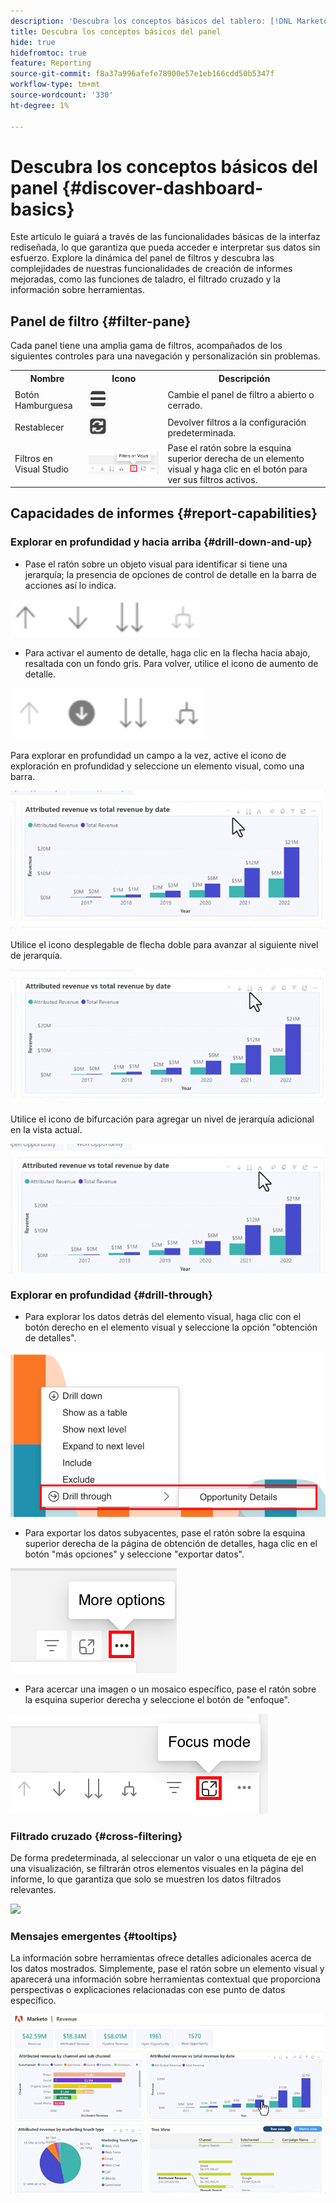 ```yaml
---
description: 'Descubra los conceptos básicos del tablero: [!DNL Marketo Measure] - Producto'
title: Descubra los conceptos básicos del panel
hide: true
hidefromtoc: true
feature: Reporting
source-git-commit: f8a37a996afefe78900e57e1eb166cdd50b5347f
workflow-type: tm+mt
source-wordcount: '330'
ht-degree: 1%

---
```


# Descubra los conceptos básicos del panel {#discover-dashboard-basics}

Este artículo le guiará a través de las funcionalidades básicas de la interfaz rediseñada, lo que garantiza que pueda acceder e interpretar sus datos sin esfuerzo. Explore la dinámica del panel de filtros y descubra las complejidades de nuestras funcionalidades de creación de informes mejoradas, como las funciones de taladro, el filtrado cruzado y la información sobre herramientas.

## Panel de filtro {#filter-pane}

Cada panel tiene una amplia gama de filtros, acompañados de los siguientes controles para una navegación y personalización sin problemas.

<table style="table-layout:auto"> 
 <tbody> 
  <tr> 
   <th>Nombre</th> 
   <th>Icono</th>
   <th>Descripción</th>
  </tr> 
  <tr> 
   <td>Botón Hamburguesa</td> 
   <td><img src="assets/discover-dashboard-basics-1.png"></td>
   <td>Cambie el panel de filtro a abierto o cerrado.</td>
  </tr>
  <tr> 
   <td>Restablecer</td> 
   <td><img src="assets/discover-dashboard-basics-2.png"></td>
   <td>Devolver filtros a la configuración predeterminada.</td>
  </tr>
   <tr> 
   <td>Filtros en Visual Studio</td> 
   <td><img src="assets/discover-dashboard-basics-3.png"></td>
   <td>Pase el ratón sobre la esquina superior derecha de un elemento visual y haga clic en el botón para ver sus filtros activos.</td>
  </tr>
 </tbody> 
</table>

## Capacidades de informes {#report-capabilities}

### Explorar en profundidad y hacia arriba {#drill-down-and-up}

* Pase el ratón sobre un objeto visual para identificar si tiene una jerarquía; la presencia de opciones de control de detalle en la barra de acciones así lo indica.

![](assets/discover-dashboard-basics-4.png)

* Para activar el aumento de detalle, haga clic en la flecha hacia abajo, resaltada con un fondo gris. Para volver, utilice el icono de aumento de detalle.

![](assets/discover-dashboard-basics-5.png)

Para explorar en profundidad un campo a la vez, active el icono de exploración en profundidad y seleccione un elemento visual, como una barra.

![](assets/discover-dashboard-basics-6.gif)

Utilice el icono desplegable de flecha doble para avanzar al siguiente nivel de jerarquía.

![](assets/discover-dashboard-basics-7.gif)

Utilice el icono de bifurcación para agregar un nivel de jerarquía adicional en la vista actual.

![](assets/discover-dashboard-basics-8.gif)

### Explorar en profundidad {#drill-through}

* Para explorar los datos detrás del elemento visual, haga clic con el botón derecho en el elemento visual y seleccione la opción &quot;obtención de detalles&quot;.

![](assets/discover-dashboard-basics-9.png)

* Para exportar los datos subyacentes, pase el ratón sobre la esquina superior derecha de la página de obtención de detalles, haga clic en el botón &quot;más opciones&quot; y seleccione &quot;exportar datos&quot;.

![](assets/discover-dashboard-basics-10.png)

* Para acercar una imagen o un mosaico específico, pase el ratón sobre la esquina superior derecha y seleccione el botón de &quot;enfoque&quot;.

![](assets/discover-dashboard-basics-11.png)

### Filtrado cruzado {#cross-filtering}

De forma predeterminada, al seleccionar un valor o una etiqueta de eje en una visualización, se filtrarán otros elementos visuales en la página del informe, lo que garantiza que solo se muestren los datos filtrados relevantes.

![](assets/discover-dashboard-basics-12.gif)

### Mensajes emergentes {#tooltips}

La información sobre herramientas ofrece detalles adicionales acerca de los datos mostrados. Simplemente, pase el ratón sobre un elemento visual y aparecerá una información sobre herramientas contextual que proporciona perspectivas o explicaciones relacionadas con ese punto de datos específico.

![](assets/discover-dashboard-basics-13.gif)
